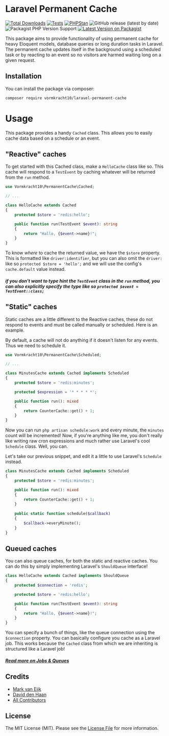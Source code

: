 # Laravel Permanent Cache

[![Total Downloads](https://img.shields.io/packagist/dt/vormkracht10/laravel-permanent-cache.svg?style=flat-square)](https://packagist.org/packages/vormkracht10/laravel-permanent-cache)
[![Tests](https://github.com/vormkracht10/laravel-permanent-cache/actions/workflows/run-tests.yml/badge.svg?branch=main)](https://github.com/vormkracht10/laravel-permanent-cache/actions/workflows/run-tests.yml)
[![PHPStan](https://github.com/vormkracht10/laravel-permanent-cache/actions/workflows/phpstan.yml/badge.svg?branch=main)](https://github.com/vormkracht10/laravel-permanent-cache/actions/workflows/phpstan.yml)
![GitHub release (latest by date)](https://img.shields.io/github/v/release/vormkracht10/laravel-permanent-cache)
![Packagist PHP Version Support](https://img.shields.io/packagist/php-v/vormkracht10/laravel-permanent-cache)
[![Latest Version on Packagist](https://img.shields.io/packagist/v/vormkracht10/laravel-permanent-cache.svg?style=flat-square)](https://packagist.org/packages/vormkracht10/laravel-permanent-cache)

This package aims to provide functionality of using permanent cache for heavy Eloquent models,
database queries or long duration tasks in Laravel. The permanent cache updates itself
in the background using a scheduled task or by reacting to an event
so no visitors are harmed waiting long on a given request.

## Installation

You can install the package via composer:

```bash
composer require vormkracht10/laravel-permanent-cache
```

# Usage

This package provides a handy `Cached` class. This allows you
to easily cache data based on a schedule or an event.

## "Reactive" caches

To get started with this Cached class, make a `HelloCache` class like so.
This cache will respond to a `TestEvent` by caching whatever will
be returned from the `run` method. 

```php
use Vormkracht10\PermanentCache\Cached;

// ...

class HelloCache extends Cached
{
    protected $store = 'redis:hello';

    public function run(TestEvent $event): string
    {
        return "Hallo, {$event->name}!";
    }
}
```

To know *where* to cache the returned value, we have the `$store` property.
This is formatted like `driver:identifier`, but you can also omit the `driver:` 
like so `protected $store = 'hello';` and we will use the config's `cache.default` value instead.

##### if you don't want to type hint the `TestEvent` class in the `run` method, you can also explicitly specify the type like so `protected $event = TestEvent::class;`

## "Static" caches

Static caches are a little different to the Reactive caches, these do not respond to events
and must be called manually or scheduled. Here is an example.

By default, a cache will not do anything if it doesn't listen for any events.
Thus we need to schedule it.

```php
use Vormkracht10\PermanentCache\Scheduled;

// ...

class MinutesCache extends Cached implements Scheduled
{
    protected $store = 'redis:minutes';

    protected $expression = '* * * * *';

    public function run(): mixed
    {
        return CounterCache::get() + 1;
    }
}
```

Now you can run `php artisan schedule:work` and every minute, the `minutes` count will be incremented!
Now, if you're anything like me, you don't really like writing raw cron expressions
and much rather use Laravel's cool `Schedule` class. Well, you can.

Let's take our previous snippet, and edit it a little to use Laravel's `Schedule` instead.

```php
class MinutesCache extends Cached implements Scheduled
{
    protected $store = 'redis:minutes';

    public function run(): mixed
    {
        return CounterCache::get() + 1;
    }
    
    public static function schedule($callback)
    {
        $callback->everyMinute();
    }
}
```

## Queued caches

You can also queue caches, for both the static and reactive caches.
You can do this by simply implementing Laravel's `ShouldQueue` interface!

```php
class HelloCache extends Cached implements ShouldQueue
{
    protected $connection = 'redis';

    protected $store = 'redis:hello';

    public function run(TestEvent $event): string
    {
        return "Hallo, {$event->name}!";
    }
}
```

You can specify a bunch of things, like the queue connection using the `$connection` property.
You can basically configure you cache as a Laravel job. This works because the `Cached` class from which 
we are inheriting is structured like a Laravel job!

##### [Read more on Jobs & Queues](https://laravel.com/docs/queues)

## Credits

-   [Mark van Eijk](https://github.com/vormkracht10)
-   [David den Haan](https://github.com/daviddenhaan)
-   [All Contributors](../../contributors)

## License

The MIT License (MIT). Please see the [License File](LICENSE.md) for more information.
